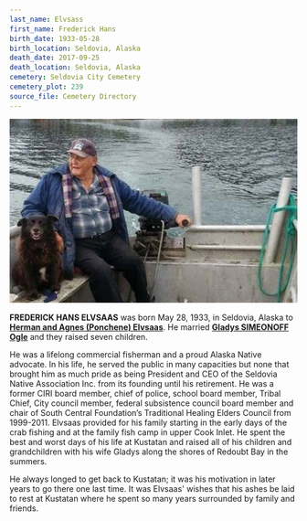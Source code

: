 ```yaml
---
last_name: Elvsass
first_name: Frederick Hans
birth_date: 1933-05-28
birth_location: Seldovia, Alaska
death_date: 2017-09-25
death_location: Seldovia, Alaska
cemetery: Seldovia City Cemetery
cemetery_plot: 239
source_file: Cemetery Directory
---
```

![](../assets/images/Fred%20H.%20Elvsaas%202017.jpg)

**FREDERICK HANS ELVSAAS** was born May 28, 1933, in Seldovia, Alaska to [**Herman and Agnes (Ponchene) Elvsaas**](../_families/Elvsaas_Family.md). He married [**Gladys SIMEONOFF Ogle**](./Elvsass_Gladys_Ogle.md) and they raised seven children.

He was a lifelong commercial fisherman and a proud Alaska Native advocate. In his life, he served the public in many capacities but none that brought him as much pride as being President and CEO of the Seldovia Native Association Inc. from its founding until his retirement. He was a former CIRI board member, chief of police, school board member, Tribal Chief, City council member, federal subsistence council board member and chair of South Central Foundation’s Traditional Healing Elders Council from 1999-2011. Elvsaas provided for his family starting in the early days of the crab fishing and at the family fish camp in upper Cook Inlet. He spent the best and worst days of his life at Kustatan and raised all of his children and grandchildren with his wife Gladys along the shores of Redoubt Bay in the summers.

He always longed to get back to Kustatan; it was his motivation in later years to go there one last time. It was Elvsaas' wishes that his ashes be laid to rest at Kustatan where he spent so many years surrounded by family and friends. 

